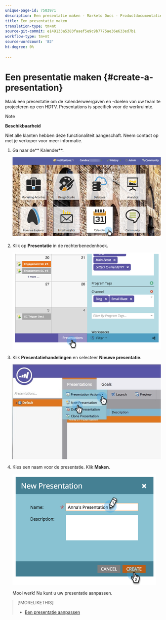 ```yaml
---
unique-page-id: 7503971
description: Een presentatie maken - Marketo Docs - Productdocumentatie
title: Een presentatie maken
translation-type: tm+mt
source-git-commit: e149133a5383faaef5e9c9b7775ae36e633ed7b1
workflow-type: tm+mt
source-wordcount: '82'
ht-degree: 0%

---
```



# Een presentatie maken {#create-a-presentation}

Maak een presentatie om de kalenderweergaven en -doelen van uw team te projecteren op een HDTV. Presentations is specifiek voor de werkruimte.

>[!NOTE]
>
>**Beschikbaarheid**
>
>Niet alle klanten hebben deze functionaliteit aangeschaft. Neem contact op met je verkoper voor meer informatie.

1. Ga naar de** Kalender**.

   ![](assets/2017-05-10-15-30-47.png)

1. Klik op **Presentatie** in de rechterbenedenhoek.

   ![](assets/image2015-3-18-12-3a29-3a26.png)

1. Klik **Presentatiehandelingen** en selecteer **Nieuwe presentatie**.

   ![](assets/image2015-3-26-12-3a38-3a6.png)

1. Kies een naam voor de presentatie. Klik **Maken**.

   ![](assets/image2015-3-18-12-3a32-3a30.png)

   Mooi werk! Nu kunt u uw presentatie aanpassen.

>[!MORELIKETHIS]
>
>* [Een presentatie aanpassen](customize-a-presentation.md)

>



